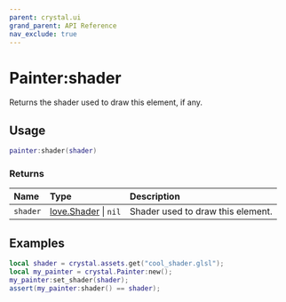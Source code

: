 ```yaml
---
parent: crystal.ui
grand_parent: API Reference
nav_exclude: true
---
```


# Painter:shader

Returns the shader used to draw this element, if any.

## Usage

```lua
painter:shader(shader)
```

### Returns

| Name     | Type                                                   | Description                       |
| :------- | :----------------------------------------------------- | :-------------------------------- |
| `shader` | [love.Shader](https://love2d.org/wiki/Shader) \| `nil` | Shader used to draw this element. |

## Examples

```lua
local shader = crystal.assets.get("cool_shader.glsl");
local my_painter = crystal.Painter:new();
my_painter:set_shader(shader);
assert(my_painter:shader() == shader);
```
